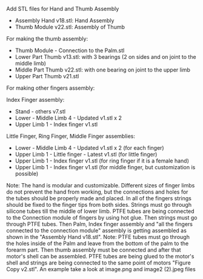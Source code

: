 Add STL files for Hand and Thumb Assembly

- Assembly Hand v18.stl: Hand Assembly
- Thumb Module v22.stl: Assembly of Thumb

For making the thumb assembly:
- Thumb Module - Connection to the Palm.stl
- Lower Part Thumb v13.stl: with 3 bearings (2 on sides and on joint to the middle limb)
- Middle Part Thumb v22.stl: with one bearing on joint to the upper limb
- Upper Part Thumb v21.stl

For making other fingers assembly:

Index Finger assembly:
- Stand - others v7.stl
- Lower - Middle Limb 4 - Updated v1.stl x 2
- Upper Limb 1 - Index finger v1.stl

Little Finger, Ring Finger, Middle Finger assemblies:
- Lower - Middle Limb 4 - Updated v1.stl x 2 (for each finger)
- Upper Limb 1 - Little finger - Latest v1.stl (for little finger)
- Upper Limb 1 - Index finger v1.stl (for ring finger if it is a female hand)
- Upper Limb 1 - Index finger v1.stl (for middle finger, but customization is possible)

Note: The hand is modular and customizable. Different sizes of finger limbs do not prevent the hand from working, but the connections and holes for the tubes should be properly made and placed.
In all of the fingers strings should be fixed to the finger tips from both sides. Strings must go through silicone tubes till the middle of lower limb. PTFE tubes are being connected to the Connection module of fingers by using hot glue. Then strings must go through PTFE tubes. Then Palm, Index finger assembly and "all the fingers connected to the connection module" assembly is getting assembled as shown in the "Assembly Hand v18.stl". 
Note: PTFE tubes must go through the holes inside of the Palm and leave from the bottom of the palm to the forearm part.
Then thumb assembly must be connected and after that motor's shell can be assembled. PTFE tubes are being glued to the motor's shell and strings are being connected to the same point of motors "Figure Copy v2.stl". An example take a look at image.png and image2 (2).jpeg files
